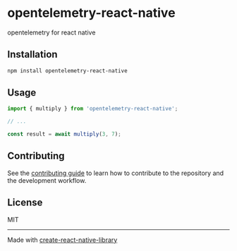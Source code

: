 # opentelemetry-react-native

opentelemetry for react native

## Installation

```sh
npm install opentelemetry-react-native
```

## Usage


```js
import { multiply } from 'opentelemetry-react-native';

// ...

const result = await multiply(3, 7);
```


## Contributing

See the [contributing guide](CONTRIBUTING.md) to learn how to contribute to the repository and the development workflow.

## License

MIT

---

Made with [create-react-native-library](https://github.com/callstack/react-native-builder-bob)
